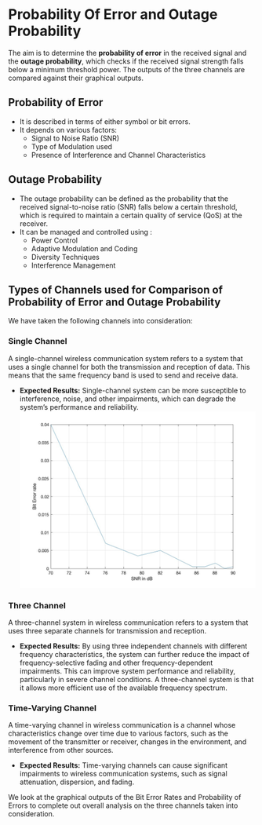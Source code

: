 # Probability Of Error and Outage Probability

The aim is to determine the **probability of error** in the received signal and the **outage probability**, which checks if the received signal strength falls below a minimum threshold power. The outputs of the three channels are compared against their graphical outputs.

## Probability of Error
- It is described in terms of either symbol or bit errors.
- It depends on various factors:
    - Signal to Noise Ratio (SNR)
    - Type of Modulation used
    - Presence of Interference and Channel Characteristics

## Outage Probability
- The outage probability can be defined as the probability that the received signal-to-noise ratio (SNR) falls below a certain threshold, which is required to maintain a certain quality of service (QoS) at the receiver.
- It can be managed and controlled using :
    - Power Control
    - Adaptive Modulation and Coding
    - Diversity Techniques
    - Interference Management

## Types of Channels used for Comparison of __Probability of Error__ and __Outage Probability__
We have taken the following channels into consideration:

### Single Channel 
A single-channel wireless communication system refers to a system that uses a single channel for both the transmission and reception of data. This means that the same frequency band is used to send and receive data.
- **Expected Results:**
Single-channel system can be more susceptible to interference, noise, and other impairments, which can degrade the system’s performance and reliability.
![The Graphical Output of the Bit Error Rate vs the SNR of the Single-Channel System](SingleChannel-BER.jpg)

### Three Channel
A three-channel system in wireless communication refers to a system that uses three separate channels for transmission and reception.
- **Expected Results:**
By using three independent channels with different frequency characteristics, the system can further reduce the impact of frequency-selective fading and other frequency-dependent impairments. This can improve system performance and reliability, particularly in severe channel conditions. A three-channel system is that it allows more efficient use of the available frequency spectrum. 

### Time-Varying Channel
A time-varying channel in wireless communication is a channel whose characteristics change over time due to various factors, such as the movement of the transmitter or receiver, changes in the environment, and interference from other sources.
- **Expected Results:**
Time-varying channels can cause significant impairments to wireless communication systems, such as signal attenuation, dispersion, and fading.

We look at the graphical outputs of the Bit Error Rates and Probability of Errors to complete out overall analysis on the three channels taken into consideration.